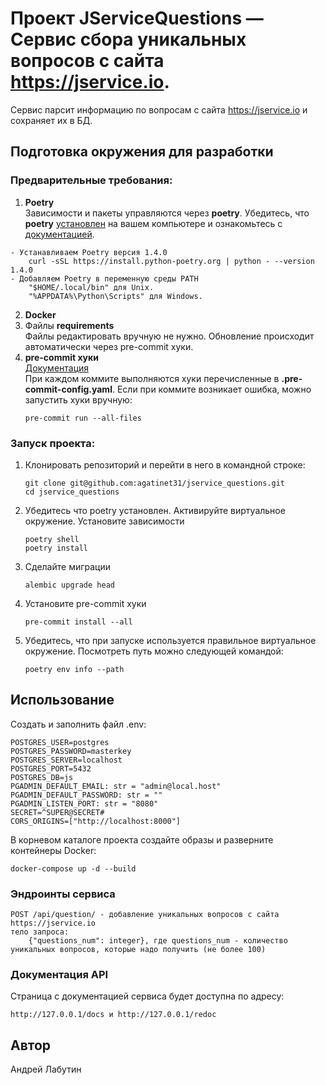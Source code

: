 # Проект JServiceQuestions — Сервис сбора уникальных вопросов с сайта https://jservice.io.
Сервис парсит информацию по вопросам с сайта https://jservice.io и сохраняет их в БД.
## Подготовка окружения для разработки

### Предварительные требования:
1. **Poetry** \
Зависимости и пакеты управляются через **poetry**. Убедитесь, что **poetry** [установлен](https://python-poetry.org/docs/#osx--linux--bashonwindows-install-instructions) на вашем компьютере и ознакомьтесь с [документацией](https://python-poetry.org/docs/cli/).
```
- Устанавливаем Poetry версия 1.4.0
    curl -sSL https://install.python-poetry.org | python - --version 1.4.0
- Добавляем Poetry в переменную среды PATH
    "$HOME/.local/bin" для Unix.
    "%APPDATA%\Python\Scripts" для Windows.
```
2. **Docker**
3. Файлы **requirements** \
Файлы редактировать вручную не нужно. Обновление происходит автоматически через pre-commit хуки.
4. **pre-commit хуки** \
[Документация](https://pre-commit.com)\
При каждом коммите выполняются хуки перечисленные в **.pre-commit-config.yaml**.
Если при коммите возникает ошибка, можно запустить хуки вручную:
    ```
    pre-commit run --all-files
    ```

### Запуск проекта:
1. Клонировать репозиторий и перейти в него в командной строке:
    ```
    git clone git@github.com:agatinet31/jservice_questions.git
    cd jservice_questions
    ```
2. Убедитесь что poetry установлен. Активируйте виртуальное окружение. Установите зависимости
    ```
    poetry shell
    poetry install
    ```
3. Сделайте миграции
    ```
    alembic upgrade head
    ```
4. Установите pre-commit хуки
    ```
    pre-commit install --all
    ```
5. Убедитесь, что при запуске используется правильное виртуальное окружение.
Посмотреть путь можно следующей командой:
    ```
    poetry env info --path
    ```
## Использование
Создать и заполнить файл .env:
```
POSTGRES_USER=postgres
POSTGRES_PASSWORD=masterkey
POSTGRES_SERVER=localhost
POSTGRES_PORT=5432
POSTGRES_DB=js
PGADMIN_DEFAULT_EMAIL: str = "admin@local.host"
PGADMIN_DEFAULT_PASSWORD: str = ""
PGADMIN_LISTEN_PORT: str = "8080"
SECRET=^SUPER@SECRET#
CORS_ORIGINS=["http://localhost:8000"]
```
В корневом каталоге проекта создайте образы и разверните контейнеры Docker:
```
docker-compose up -d --build
```
### Эндроинты сервиса
```
POST /api/question/ - добавление уникальных вопросов с сайта https://jservice.io
тело запроса:
    {"questions_num": integer}, где questions_num - количество уникальных вопросов, которые надо получить (не более 100)
```
### Документация API
Страница с документацией сервиса будет доступна по адресу:
```
http://127.0.0.1/docs и http://127.0.0.1/redoc
```

## Автор
Андрей Лабутин
